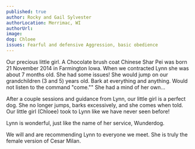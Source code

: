 ```yaml
---
published: true
author: Rocky and Gail Sylvester
authorLocation: Merrimac, WI
authorUrl:
image:
dog: Chloee
issues: Fearful and defensive Aggression, basic obedience
---
```


Our precious little girl. A Chocolate brush coat Chinese Shar Pei was born 21 November 2014 in Farmington Iowa. When we contracted Lynn she was about 7 months old. She had some issues! She would jump on our grandchildren (3 and 5) years old. Bark at everything and anything. Would not listen to the command "come."" She had a mind of her own...

After a couple sessions and guidance from Lynn, our little girl is a perfect dog. She no longer jumps, barks excessively, and she comes when told. Our little girl (Chloee) took to Lynn like we have never seen before!

Lynn is wonderful, just like the name of her service, Wunderdog.

We will and are recommending Lynn to everyone we meet. She is truly the female version of Cesar Milan.
